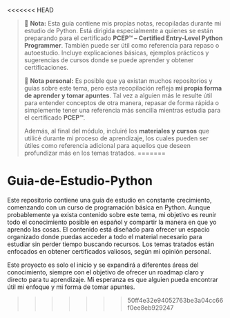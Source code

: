 <<<<<<< HEAD
> 📘 **Nota:** Esta guía contiene mis propias notas, recopiladas durante mi estudio de Python. Está dirigida especialmente a quienes se están preparando para el certificado **PCEP™ – Certified Entry-Level Python Programmer**. También puede ser útil como referencia para repaso o autoestudio. Incluye explicaciones básicas, ejemplos prácticos y sugerencias de cursos donde se puede aprender y obtener certificaciones.
> 
> 📝 **Nota personal:** Es posible que ya existan muchos repositorios y guías sobre este tema, pero esta recopilación refleja **mi propia forma de aprender y tomar apuntes**. Tal vez a alguien más le resulte útil para entender conceptos de otra manera, repasar de forma rápida o simplemente tener una referencia más sencilla mientras estudia para el certificado **PCEP™**.  
>  
> Además, al final del módulo, incluiré los **materiales y cursos** que utilicé durante mi proceso de aprendizaje, los cuales pueden ser útiles como referencia adicional para aquellos que deseen profundizar más en los temas tratados.
=======
# Guia-de-Estudio-Python
Este repositorio contiene una guía de estudio en constante crecimiento, comenzando con un curso de programación básica en Python. Aunque probablemente ya exista contenido sobre este tema, mi objetivo es reunir todo el conocimiento posible en español y compartir la manera en que yo aprendo las cosas. El contenido está diseñado para ofrecer un espacio organizado donde puedas acceder a todo el material necesario para estudiar sin perder tiempo buscando recursos. Los temas tratados están enfocados en obtener certificados valiosos, según mi opinión personal.

Este proyecto es solo el inicio y se expandirá a diferentes áreas del conocimiento, siempre con el objetivo de ofrecer un roadmap claro y directo para tu aprendizaje. Mi esperanza es que alguien pueda encontrar útil mi enfoque y mi forma de tomar apuntes.
>>>>>>> 50ff4e32e94052763be3a04cc66f0ee8eb929247

